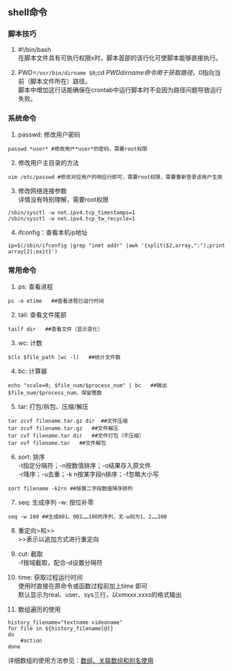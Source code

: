 ## shell命令 ##

### 脚本技巧 ###
01. #!/bin/bash  
在脚本文件具有可执行权限x时，脚本首部的该行化可使脚本能够直接执行。

02. PWD=`/usr/bin/dirname $0`;cd $PWD  
dirname命令用于获取路径，$0指向当前（脚本文件所在）路径。  
脚本中增加这行话能确保在crontab中运行脚本时不会因为路径问题导致运行失败。

### 系统命令 ###
01. passwd: 修改用户密码
```
passwd *user* #修改用户*user*的密码，需要root权限
```
02. 修改用户主目录的方法
```
vim /etc/passwd #修改对应用户的响应行即可，需要root权限，需要重新登录该用户生效
```
03. 修改网络连接参数  
详情没有特别理解，需要root权限
```
/sbin/sysctl -w net.ipv4.tcp_timestamps=1
/sbin/sysctl -w net.ipv4.tcp_tw_recycle=1
```
04. ifconfig：查看本机ip地址
```
ip=$(/sbin/ifconfig |grep "inet addr" |awk '{split($2,array,":");print array[2];exit}')
```

### 常用命令 ###
01. ps: 查看进程  
```
ps -o etime   ##查看进程已运行时间
```
02. tail: 查看文件尾部
```
tailf dir   ##查看文件（显示变化）
```
03. wc: 计数  
```
$(ls $file_path |wc -l)   ##统计文件数
```
04. bc: 计算器  
```
echo "scale=0; $file_num/$process_num" | bc   ##输出$file_num/$process_num，保留整数
```
05. tar: 打包/拆包、压缩/解压
```
tar zcvf filename.tar.gz dir  ##文件压缩
tar zcvf filename.tar.gz   ##文件解压
tar cvf filename.tar dir   ##文件打包（不压缩）
tar xvf filename.tar   ##文件解包
```
06. sort: 排序  
-t指定分隔符；-n按数值排序；-o结果存入原文件  
-r降序；-u去重；-k n按某字段n排序；-f忽略大小写
```
sort filename -k2rn ##按第二字段数值降序排列
```
07. seq: 生成序列
-w: 按位补零
```
seq -w 100 ##生成001、002……100的序列，无-w则为1、2……100
```
08. 重定向>和>>  
\>>表示以追加方式进行重定向

09. cut: 截取  
-f按域截取，配合-d设置分隔符

10. time: 获取过程运行时间  
使用时直接在原命令或函数过程前加上time 即可  
默认显示为real、user、sys三行，以xmxxx.xxxs的格式输出

11. 数组遍历的使用
```
history_filename="textname videoname"
for file in ${history_filename[@]}
do
    #action
done
```
详细数组的使用方法参见：[数组、关联数组和别名使用](http://www.1987.name/164.html)
